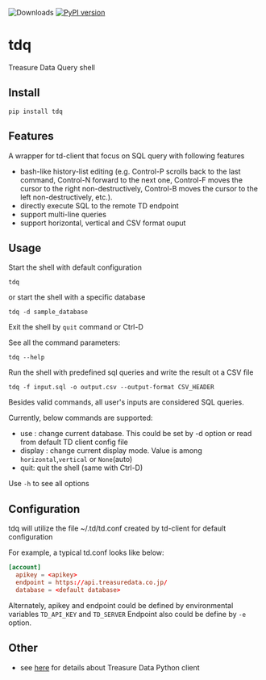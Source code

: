 ![Downloads](https://static.pepy.tech/badge/tdq)
[![PyPI version](https://badge.fury.io/py/tdq.svg)](https://badge.fury.io/py/tdq)


# tdq
Treasure Data Query shell 

## Install
```
pip install tdq
```

## Features
A wrapper for td-client that focus on SQL query with following features
- bash-like history-list editing (e.g. Control-P scrolls back to the last command, Control-N forward to the next one, Control-F moves the cursor to the right non-destructively, Control-B moves the cursor to the left non-destructively, etc.).
- directly execute SQL to the remote TD endpoint
- support multi-line queries
- support horizontal, vertical and CSV format ouput

## Usage
Start the shell with default configuration
```
tdq
```

or start the shell with a specific database
```
tdq -d sample_database
```

Exit the shell by `quit` command or Ctrl-D



See all the command parameters:
```
tdq --help
```

Run the shell with predefined sql queries and write the result ot a CSV file
```
tdq -f input.sql -o output.csv --output-format CSV_HEADER
```

Besides valid commands, all user's inputs are considered SQL queries.

Currently, below commands are supported:
- use <database> : change current database. This could be set by -d option or read from default TD client config file
- display <mode>: change current display mode. Value is among `horizontal`,`vertical` or `None`(auto)
- quit: quit the shell (same with Ctrl-D)

Use `-h` to see all options


## Configuration
tdq will utilize the file ~/.td/td.conf created by td-client for default configuration

For example, a typical td.conf looks like below:
```td.conf
[account]
  apikey = <apikey>
  endpoint = https://api.treasuredata.co.jp/
  database = <default database>
```

Alternately, apikey and endpoint could be defined by environmental variables `TD_API_KEY` and `TD_SERVER`
Endpoint also could be define by `-e` option.



## Other
- see [here](https://github.com/treasure-data/td-client-python) for details about Treasure Data Python client
